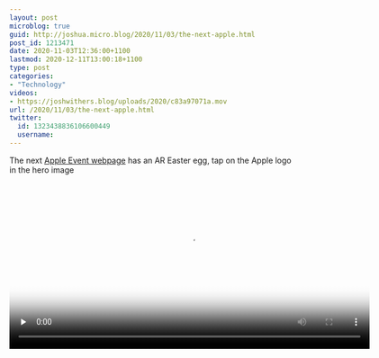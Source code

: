 ```yaml
---
layout: post
microblog: true
guid: http://joshua.micro.blog/2020/11/03/the-next-apple.html
post_id: 1213471
date: 2020-11-03T12:36:00+1100
lastmod: 2020-12-11T13:00:18+1100
type: post
categories:
- "Technology"
videos:
- https://joshwithers.blog/uploads/2020/c83a97071a.mov
url: /2020/11/03/the-next-apple.html
twitter:
  id: 1323438836106600449
  username: 
---
```

The next [Apple Event webpage](https://www.apple.com/apple-events/) has an AR Easter egg, tap on the Apple logo in the hero image

<video controls="controls" playsinline="playsinline" src="https://joshwithers.blog/uploads/2020/c83a97071a.mov" width="640" height="296" poster="https://joshwithers.blog/uploads/2020/8d7da113b1.png" preload="none"></video>
